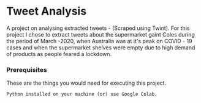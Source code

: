 # Tweet Analysis
A project on analysing extracted tweets - (Scraped using Twint). For this project I chose to extract tweets about the supermarket gaint Coles during the period of March -2020, when Australia was at it's peak on COVID - 19 cases and when the supermarket shelves were empty due to high demand of products as people feared a lockdown. 

### Prerequisites
These are the things you would need for executing this project.

```
Python installed on your machine (or) use Google Colab.
```

